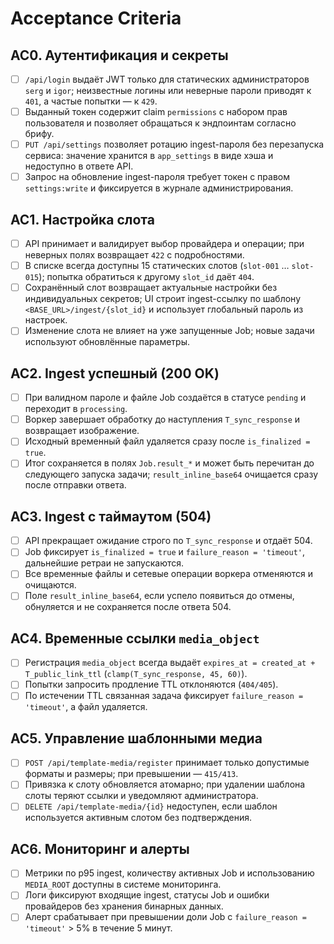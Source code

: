 # Acceptance Criteria

## AC0. Аутентификация и секреты
- [ ] `/api/login` выдаёт JWT только для статических администраторов `serg` и `igor`; неизвестные логины или неверные пароли приводят к `401`, а частые попытки — к `429`.
- [ ] Выданный токен содержит claim `permissions` с набором прав пользователя и позволяет обращаться к эндпоинтам согласно брифу.
- [ ] `PUT /api/settings` позволяет ротацию ingest-пароля без перезапуска сервиса: значение хранится в `app_settings` в виде хэша и недоступно в ответе API.
- [ ] Запрос на обновление ingest-пароля требует токен с правом `settings:write` и фиксируется в журнале администрирования.

## AC1. Настройка слота
- [ ] API принимает и валидирует выбор провайдера и операции; при неверных полях возвращает `422` с подробностями.
- [ ] В списке всегда доступны 15 статических слотов (`slot-001` … `slot-015`); попытка обратиться к другому `slot_id` даёт `404`.
- [ ] Сохранённый слот возвращает актуальные настройки без индивидуальных секретов; UI строит ingest-ссылку по шаблону `<BASE_URL>/ingest/{slot_id}` и использует глобальный пароль из настроек.
- [ ] Изменение слота не влияет на уже запущенные Job; новые задачи используют обновлённые параметры.

## AC2. Ingest успешный (200 OK)
- [ ] При валидном пароле и файле Job создаётся в статусе `pending` и переходит в `processing`.
- [ ] Воркер завершает обработку до наступления `T_sync_response` и возвращает изображение.
- [ ] Исходный временный файл удаляется сразу после `is_finalized = true`.
- [ ] Итог сохраняется в полях `Job.result_*` и может быть перечитан до следующего запуска задачи; `result_inline_base64` очищается сразу после отправки ответа.

## AC3. Ingest с таймаутом (504)
- [ ] API прекращает ожидание строго по `T_sync_response` и отдаёт 504.
- [ ] Job фиксирует `is_finalized = true` и `failure_reason = 'timeout'`, дальнейшие ретраи не запускаются.
- [ ] Все временные файлы и сетевые операции воркера отменяются и очищаются.
- [ ] Поле `result_inline_base64`, если успело появиться до отмены, обнуляется и не сохраняется после ответа 504.

## AC4. Временные ссылки `media_object`
- [ ] Регистрация `media_object` всегда выдаёт `expires_at = created_at + T_public_link_ttl` (`clamp(T_sync_response, 45, 60)`).
- [ ] Попытки запросить продление TTL отклоняются (`404/405`).
- [ ] По истечении TTL связанная задача фиксирует `failure_reason = 'timeout'`, а файл удаляется.

## AC5. Управление шаблонными медиа
- [ ] `POST /api/template-media/register` принимает только допустимые форматы и размеры; при превышении — `415/413`.
- [ ] Привязка к слоту обновляется атомарно; при удалении шаблона слоты теряют ссылки и уведомляют администратора.
- [ ] `DELETE /api/template-media/{id}` недоступен, если шаблон используется активным слотом без подтверждения.

## AC6. Мониторинг и алерты
- [ ] Метрики по p95 ingest, количеству активных Job и использованию `MEDIA_ROOT` доступны в системе мониторинга.
- [ ] Логи фиксируют входящие ingest, статусы Job и ошибки провайдеров без хранения бинарных данных.
- [ ] Алерт срабатывает при превышении доли Job с `failure_reason = 'timeout'` > 5% в течение 5 минут.
